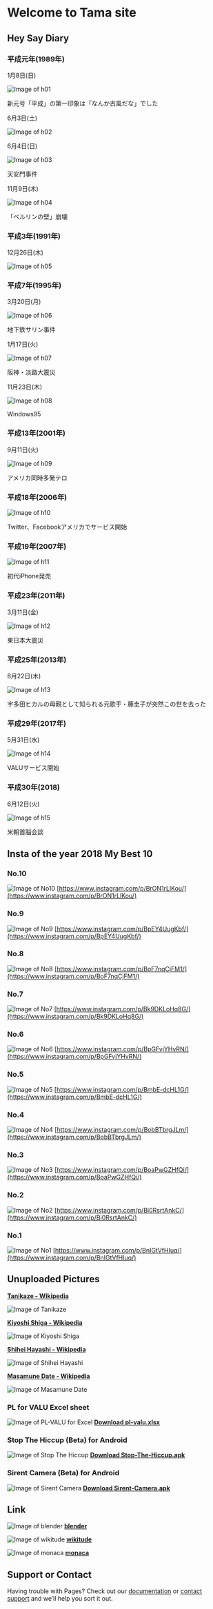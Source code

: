 # Welcome to Tama site

## Hey Say Diary

### 平成元年(1989年)
1月8日(日)

![Image of h01](/images/h01.jpg/)

新元号「平成」の第一印象は「なんか古風だな」でした

6月3日(土)

![Image of h02](/images/h02.jpg/)

6月4日(日)

![Image of h03](/images/h03.jpg/)

天安門事件

11月9日(木)

![Image of h04](/images/h04.jpg/)

「ベルリンの壁」崩壊

### 平成3年(1991年)

12月26日(木)

![Image of h05](/images/h05.jpg/)

### 平成7年(1995年)

3月20日(月)

![Image of h06](/images/h06.jpg/)

地下鉄サリン事件

1月17日(火)

![Image of h07](/images/h07.jpg/)

阪神・淡路大震災

11月23日(木)

![Image of h08](/images/h08.jpg/)

Windows95

### 平成13年(2001年)

9月11日(火)

![Image of h09](/images/h09.jpg/)

アメリカ同時多発テロ

### 平成18年(2006年)

![Image of h10](/images/h10.jpg/)

Twitter、Facebookアメリカでサービス開始

### 平成19年(2007年)

![Image of h11](/images/h11.jpg/)

初代iPhone発売

### 平成23年(2011年)

3月11日(金)

![Image of h12](/images/h12.jpg/)

東日本大震災

### 平成25年(2013年)

8月22日(木)

![Image of h13](/images/h13.jpg/)

宇多田ヒカルの母親として知られる元歌手・藤圭子が突然この世を去った

### 平成29年(2017年)

5月31日(水)

![Image of h14](/images/h14.jpg/)

VALUサービス開始

### 平成30年(2018)

6月12日(火)

![Image of h15](/images/h15.jpg/)

米朝首脳会談

## Insta of the year 2018 My Best 10

### No.10
![Image of No10](/images/i10.png/)
[https://www.instagram.com/p/BrON1rLlKou/](https://www.instagram.com/p/BrON1rLlKou/)

### No.9
![Image of No9](/images/i9.png/)
[https://www.instagram.com/p/BpEY4UugKbf/](https://www.instagram.com/p/BpEY4UugKbf/)

### No.8
![Image of No8](/images/i8.png/)
[https://www.instagram.com/p/BoF7nqCjFM1/](https://www.instagram.com/p/BoF7nqCjFM1/)

### No.7
![Image of No7](/images/i7.png/)
[https://www.instagram.com/p/Bk9DKLoHq8G/](https://www.instagram.com/p/Bk9DKLoHq8G/)

### No.6
![Image of No6](/images/i6.png/)
[https://www.instagram.com/p/BpGFvjYHvRN/](https://www.instagram.com/p/BpGFvjYHvRN/)

### No.5
![Image of No5](/images/i5.png/)
[https://www.instagram.com/p/BmbE-dcHL1G/](https://www.instagram.com/p/BmbE-dcHL1G/)

### No.4
![Image of No4](/images/i4.png/)
[https://www.instagram.com/p/BobBTbrgJLm/](https://www.instagram.com/p/BobBTbrgJLm/)

### No.3
![Image of No3](/images/i3.png/)
[https://www.instagram.com/p/BoaPwGZHfQi/](https://www.instagram.com/p/BoaPwGZHfQi/)

### No.2
![Image of No2](/images/i2.png/)
[https://www.instagram.com/p/Bi0RsrtAnkC/](https://www.instagram.com/p/Bi0RsrtAnkC/)

### No.1
![Image of No1](/images/i1.png/)
[https://www.instagram.com/p/BnIGtVfHIuq/](https://www.instagram.com/p/BnIGtVfHIuq/)

## Unuploaded Pictures

[**Tanikaze - Wikipedia**](https://ja.wikipedia.org/wiki/%E8%B0%B7%E9%A2%A8%E6%A2%B6%E4%B9%8B%E5%8A%A9_(2%E4%BB%A3))

![Image of Tanikaze](/images/b1.png/)

[**Kiyoshi Shiga - Wikipedia**](https://ja.wikipedia.org/wiki/%E5%BF%97%E8%B3%80%E6%BD%94)

![Image of Kiyoshi Shiga](/images/b2.png/)

[**Shihei Hayashi - Wikipedia**](https://ja.wikipedia.org/wiki/%E6%9E%97%E5%AD%90%E5%B9%B3)

![Image of Shihei Hayashi](/images/b3.png/)

[**Masamune Date - Wikipedia**](https://ja.wikipedia.org/wiki/%E4%BC%8A%E9%81%94%E6%94%BF%E5%AE%97)

![Image of Masamune Date](/images/b4.png/)

### PL for VALU Excel sheet

![Image of PL-VALU for Excel](/pl-valu.png)
[**Download pl-valu.xlsx**](https://github.com/eggman108/PL-VALU-EXCEL/releases)

### Stop The Hiccup (Beta) for Android

![Image of Stop The Hiccup](/sth.png)
[**Download Stop-The-Hiccup.apk**](https://github.com/eggman108/Stop-The-Hiccup/releases)

### Sirent Camera (Beta) for Android

![Image of Sirent Camera](/camera.png/)
[**Download Sirent-Camera.apk**](https://github.com/eggman108/Sirent-Camera/releases)

## Link
![Image of blender](/blender.png/)
[**blender**](https://www.blender.org/)

![Image of wikitude](/wikitude.png/)
[**wikitude**](https://wikitude.grapecity.com/)

![Image of monaca](/monaca.png/)
[**monaca**](https://ja.monaca.io)

## Support or Contact

Having trouble with Pages? Check out our [documentation](https://help.github.com/categories/github-pages-basics/) or [contact support](https://github.com/contact) and we’ll help you sort it out.
